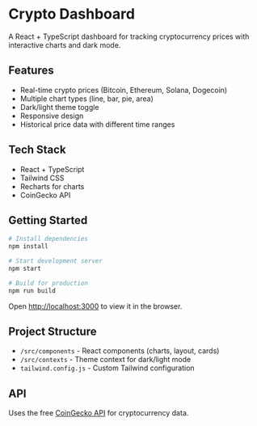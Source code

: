 # Crypto Dashboard

A React + TypeScript dashboard for tracking cryptocurrency prices with interactive charts and dark mode.

## Features

- Real-time crypto prices (Bitcoin, Ethereum, Solana, Dogecoin)
- Multiple chart types (line, bar, pie, area)
- Dark/light theme toggle
- Responsive design
- Historical price data with different time ranges

## Tech Stack

- React + TypeScript
- Tailwind CSS
- Recharts for charts
- CoinGecko API

## Getting Started

```bash
# Install dependencies
npm install

# Start development server
npm start

# Build for production
npm run build
```

Open [http://localhost:3000](http://localhost:3000) to view it in the browser.

## Project Structure

- `/src/components` - React components (charts, layout, cards)
- `/src/contexts` - Theme context for dark/light mode
- `tailwind.config.js` - Custom Tailwind configuration

## API

Uses the free [CoinGecko API](https://www.coingecko.com/api) for cryptocurrency data.
